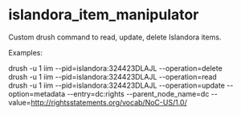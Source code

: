 # islandora_item_manipulator
Custom drush command to read, update, delete Islandora items.

Examples: 

drush -u 1 iim --pid=islandora:324423DLAJL --operation=delete <br>
drush -u 1 iim --pid=islandora:324423DLAJL --operation=read  <br>
drush -u 1 iim --pid=islandora:324423DLAJL --operation=update --option=metadata --entry=dc:rights --parent_node_name=dc --value=http://rightsstatements.org/vocab/NoC-US/1.0/ <br>
